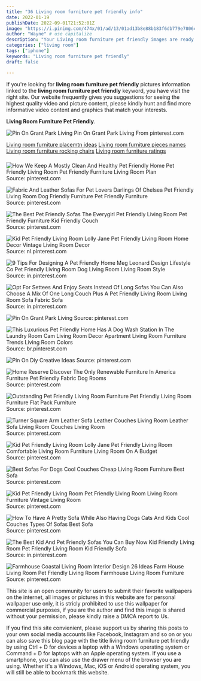 ```yaml
---
title: "36 Living room furniture pet friendly info"
date: 2022-01-19
publishDate: 2022-09-01T21:52:01Z
image: "https://i.pinimg.com/474x/01/ad/13/01ad13b8e88b183f6db779e7806c07b9.jpg"
author: "Wayne" # use capitalize
description: "Your Living room furniture pet friendly images are ready in this website. Living room furniture pet friendly are a topic that is being searched for and liked by netizens today. You can Get the Living room furniture pet friendly files here. Find and Download all royalty-free photos and vectors."
categories: ["living room"]
tags: ["iphone"]
keywords: "Living room furniture pet friendly"
draft: false

---
```


If you're looking for **living room furniture pet friendly** pictures information linked to the **living room furniture pet friendly** keyword, you have visit the right  site.  Our website frequently  gives you  suggestions  for seeing  the highest  quality video and picture  content, please kindly hunt and find more informative video content and graphics  that match your interests.

**Living Room Furniture Pet Friendly**. 

![Pin On Grant Park Living](https://i.pinimg.com/originals/80/69/94/806994edbbc1af97cf7fba6fb63140d4.jpg "Pin On Grant Park Living")
Pin On Grant Park Living From pinterest.com

[Living room furniture placemtn ideas](/living-room-furniture-placemtn-ideas/)
[Living room furniture pieces names](/living-room-furniture-pieces-names/)
[Living room furniture rocking chairs](/living-room-furniture-rocking-chairs/)
[Living room furniture ratings](/living-room-furniture-ratings/)



### 

 


![How We Keep A Mostly Clean And Healthy Pet Friendly Home Pet Friendly Living Room Pet Friendly Furniture Living Room Plan](https://i.pinimg.com/736x/b0/6f/1e/b06f1e66567656255cf342a4a2bf0dbd.jpg "How We Keep A Mostly Clean And Healthy Pet Friendly Home Pet Friendly Living Room Pet Friendly Furniture Living Room Plan")
Source: pinterest.com

 

![Fabric And Leather Sofas For Pet Lovers Darlings Of Chelsea Pet Friendly Living Room Dog Friendly Furniture Pet Friendly Furniture](https://i.pinimg.com/originals/ec/1e/b6/ec1eb690cb5b8cb0c475357bfb65aa94.png "Fabric And Leather Sofas For Pet Lovers Darlings Of Chelsea Pet Friendly Living Room Dog Friendly Furniture Pet Friendly Furniture")
Source: pinterest.com

 

![The Best Pet Friendly Sofas The Everygirl Pet Friendly Living Room Pet Friendly Furniture Kid Friendly Couch](https://i.pinimg.com/736x/ff/d6/b4/ffd6b41077af7928e0a8d05583e1e7ef.jpg "The Best Pet Friendly Sofas The Everygirl Pet Friendly Living Room Pet Friendly Furniture Kid Friendly Couch")
Source: pinterest.com

 

![Kid Pet Friendly Living Room Lolly Jane Pet Friendly Living Room Home Decor Vintage Living Room Decor](https://i.pinimg.com/originals/f9/04/54/f9045440bdd84fab5094f91796c4f4b1.jpg "Kid Pet Friendly Living Room Lolly Jane Pet Friendly Living Room Home Decor Vintage Living Room Decor")
Source: nl.pinterest.com

 

![9 Tips For Designing A Pet Friendly Home Meg Leonard Design Lifestyle Co Pet Friendly Living Room Dog Living Room Living Room Style](https://i.pinimg.com/736x/65/e3/5d/65e35d354641a9459b0e844a038c6947.jpg "9 Tips For Designing A Pet Friendly Home Meg Leonard Design Lifestyle Co Pet Friendly Living Room Dog Living Room Living Room Style")
Source: in.pinterest.com

 

![Opt For Settees And Enjoy Seats Instead Of Long Sofas You Can Also Choose A Mix Of One Long Couch Plus A Pet Friendly Living Room Living Room Sofa Fabric Sofa](https://i.pinimg.com/736x/2e/b0/ec/2eb0ec2bcfb43b61b67de77a0a558ec4.jpg "Opt For Settees And Enjoy Seats Instead Of Long Sofas You Can Also Choose A Mix Of One Long Couch Plus A Pet Friendly Living Room Living Room Sofa Fabric Sofa")
Source: in.pinterest.com

 

![Pin On Grant Park Living](https://i.pinimg.com/originals/80/69/94/806994edbbc1af97cf7fba6fb63140d4.jpg "Pin On Grant Park Living")
Source: pinterest.com

 

![This Luxurious Pet Friendly Home Has A Dog Wash Station In The Laundry Room Cam Living Room Decor Apartment Living Room Furniture Trends Living Room Colors](https://i.pinimg.com/originals/ea/46/d5/ea46d5f5783ca0735bd00ff9f57e2966.jpg "This Luxurious Pet Friendly Home Has A Dog Wash Station In The Laundry Room Cam Living Room Decor Apartment Living Room Furniture Trends Living Room Colors")
Source: br.pinterest.com

 

![Pin On Diy Creative Ideas](https://i.pinimg.com/736x/22/9c/e2/229ce2ff1638fcd24dfd18bd0a6965e6.jpg "Pin On Diy Creative Ideas")
Source: pinterest.com

 

![Home Reserve Discover The Only Renewable Furniture In America Furniture Pet Friendly Fabric Dog Rooms](https://i.pinimg.com/originals/8c/4a/25/8c4a259753122263fb819846f6a680a0.jpg "Home Reserve Discover The Only Renewable Furniture In America Furniture Pet Friendly Fabric Dog Rooms")
Source: pinterest.com

 

![Outstanding Pet Friendly Living Room Furniture Pet Friendly Living Room Furniture Flat Pack Furniture](https://i.pinimg.com/originals/80/e4/7a/80e47aa71db9589a9e09f9fa2b61d4d4.jpg "Outstanding Pet Friendly Living Room Furniture Pet Friendly Living Room Furniture Flat Pack Furniture")
Source: pinterest.com

 

![Turner Square Arm Leather Sofa Leather Couches Living Room Leather Sofa Living Room Couches Living Room](https://i.pinimg.com/originals/22/f4/8a/22f48a2a64351f9b39f46dff35cd62de.jpg "Turner Square Arm Leather Sofa Leather Couches Living Room Leather Sofa Living Room Couches Living Room")
Source: pinterest.com

 

![Kid Pet Friendly Living Room Lolly Jane Pet Friendly Living Room Comfortable Living Room Furniture Living Room On A Budget](https://i.pinimg.com/originals/1c/b4/e0/1cb4e0d250d67d78c01d3bde0521a5e1.jpg "Kid Pet Friendly Living Room Lolly Jane Pet Friendly Living Room Comfortable Living Room Furniture Living Room On A Budget")
Source: pinterest.com

 

![Best Sofas For Dogs Cool Couches Cheap Living Room Furniture Best Sofa](https://i.pinimg.com/originals/b0/57/56/b057561202d16632388a40b391a6fa1e.jpg "Best Sofas For Dogs Cool Couches Cheap Living Room Furniture Best Sofa")
Source: pinterest.com

 

![Kid Pet Friendly Living Room Pet Friendly Living Room Living Room Furniture Vintage Living Room](https://i.pinimg.com/originals/d8/e9/86/d8e986d4e7eebacf213b78e4e8a9ec78.jpg "Kid Pet Friendly Living Room Pet Friendly Living Room Living Room Furniture Vintage Living Room")
Source: pinterest.com

 

![How To Have A Pretty Sofa While Also Having Dogs Cats And Kids Cool Couches Types Of Sofas Best Sofa](https://i.pinimg.com/564x/95/db/0b/95db0ba574076f4e6dcf35ef0e7a0965--chesterfield-couch-cheap-sofas.jpg "How To Have A Pretty Sofa While Also Having Dogs Cats And Kids Cool Couches Types Of Sofas Best Sofa")
Source: pinterest.com

 

![The Best Kid And Pet Friendly Sofas You Can Buy Now Kid Friendly Living Room Pet Friendly Living Room Kid Friendly Sofa](https://i.pinimg.com/originals/36/e4/14/36e41411dc5930366aa46d90835d0e61.jpg "The Best Kid And Pet Friendly Sofas You Can Buy Now Kid Friendly Living Room Pet Friendly Living Room Kid Friendly Sofa")
Source: in.pinterest.com

 

![Farmhouse Coastal Living Room Interior Design 26 Ideas Farm House Living Room Pet Friendly Living Room Farmhouse Living Room Furniture](https://i.pinimg.com/474x/01/ad/13/01ad13b8e88b183f6db779e7806c07b9.jpg "Farmhouse Coastal Living Room Interior Design 26 Ideas Farm House Living Room Pet Friendly Living Room Farmhouse Living Room Furniture")
Source: pinterest.com

 

This site is an open community for users to submit their favorite wallpapers on the internet, all images or pictures in this website are for personal wallpaper use only, it is stricly prohibited to use this wallpaper for commercial purposes, if you are the author and find this image is shared without your permission, please kindly raise a DMCA report to Us.

If you find this site convienient, please support us by sharing this posts to your own social media accounts like Facebook, Instagram and so on or you can also save this blog page with the title living room furniture pet friendly by using Ctrl + D for devices a laptop with a Windows operating system or Command + D for laptops with an Apple operating system. If you use a smartphone, you can also use the drawer menu of the browser you are using. Whether it's a Windows, Mac, iOS or Android operating system, you will still be able to bookmark this website.
